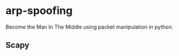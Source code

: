 # arp-spoofing
Become the Man In The Middle using packet manipulation in python.
<b><h2>Scapy</h2></b>
